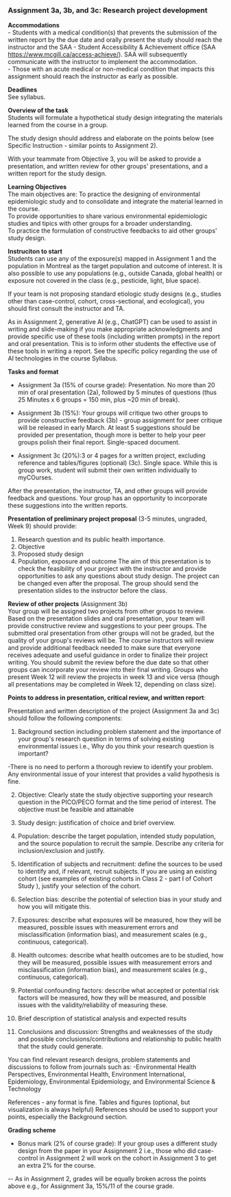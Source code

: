 ### Assignment 3a, 3b, and 3c: Research project development  

**Accommodations**       
    -    Students with a medical condition(s) that prevents the submission of the written report by the due date and orally present the study should reach the instructor and the SAA - Student Accessibility & Achievement office (SAA https://www.mcgill.ca/access-achieve/). SAA will subsequently communicate with the instructor to implement the accommodation.    
    -    Those with an acute medical or non-medical condition that impacts this assignment should reach the instructor as early as possible.     

**Deadlines**   
See syllabus. 

    
**Overview of the task**   
Students will formulate a hypothetical study design integrating the materials learned from the course in a group.     

The study design should address and elaborate on the points below (see Specific Instruction - similar points to Assignment 2).      

With your teammate from Objective 3, you will be asked to provide a presentation, and written review for other groups' presentations, and a written report for the study design. 


**Learning Objectives**     
The main objectives are: 
    To practice the designing of environmental epidemiologic study and to consolidate and integrate the material learned in the course.   
    To provide opportunities to share various environmental epidemiologic studies and tipics with other groups for a broader understanding.   
    To practice the formulation of constructive feedbacks to aid other groups' study design.   


**Instruciton to start**  
Students can use any of the exposure(s) mapped in Assignment 1 and the population in Montreal as the target population and outcome of interest. It is also possible to use any populations (e.g., outside Canada, global health) or exposure not covered in the class (e.g., pesticide, light, blue space).       

If your team is not proposing standard etiologic study designs (e.g., studies other than case-control, cohort, cross-sectional, and ecological), you should first consult the instructor and TA.     

As in Assignment 2, generative AI (e.g., ChatGPT) can be used to assist in writing and slide-making if you make appropriate acknowledgments and provide specific use of these tools (including written prompts) in the report and oral presentation. This is to inform other students the effective use of these tools in writing a report. See the specific policy regarding the use of AI technologies in the course Syllabus.     



**Tasks and format**   
  - Assignment 3a (15% of course grade): Presentation. No more than 20 min of oral presentation (2a), followed by 5 minutes of questions (thus 25 Minutes x 6 groups = 150 min,  plus ~20 min of break).   

  - Assignment 3b (15%): Your groups will critique two other groups to provide constructive feedback (3b) - group assignment for peer critique will be released in early March. At least 5 suggestions should be provided per presentation, though more is better to help your peer groups polish their final report. Single-spaced document.      

  - Assignment 3c (20%):3 or 4 pages for a written project, excluding reference and tables/figures (optional) (3c). Single space. While this is group work, student will submit their own written individually to myCOurses.  

After the presentation, the instructor, TA, and other groups will provide feedback and questions. Your group has an opportunity to incorporate these suggestions into the written reports.   



**Presentation of preliminary project proposal** (3-5 minutes, ungraded, Week 9) should provide: 
  1. Research question and its public health importance.    
  2. Objective 
  3. Proposed study design
  3. Population, exposure and outcome 
   The aim of this presentation is to check the feasibility of your project with the instructor and provide opportunities to ask any questions about study design. The project can be changed even after the proposal.
   The group should send the presentation slides to the instructor before the class.


**Review of other projects** (Assignment 3b)   
Your group will be assigned two projects from other groups to review. Based on the presentation slides and oral presentation, your team  will provide constructive review and suggestions to your peer groups. The submitted oral presentation from other groups will not be graded, but the quality of your group's reviews  will be. The course instructors will review and provide additional feedback needed to make sure that everyone receives adequate and useful guidance in order to finalize their project writing. You should submit the review before the due date so that other groups can incorporate your review into their final writing. Groups who present Week 12 will review the projects in week 13 and vice versa (though all presentations may be completed in Week 12, depending on class size).    


**Points to address in presentation, critical review, and written report**:   

Presentation and written description of the project (Assignment 3a and 3c) should follow the following components:

1. Background section including problem statement and the importance of your group's research question in terms of solving existing environmental issues i.e., Why do you think your research question is important?    

  -There is no need to perform a thorough review to identify your problem. Any environmental issue of your interest that provides a valid hypothesis is fine.   

2. Objective: Clearly state the study objective supporting your research question in the PICO/PECO format and the time period of interest. The objective must be feasible and attainable    

3. Study design: justification of choice and brief overview.    

4. Population: describe the target population, intended study population, and the source population to recruit the sample. Describe any criteria for inclusion/exclusion and justify.  

5. Identification of subjects and recruitment: define the sources to be used to identify and, if relevant, recruit subjects. If you are using an existing cohort (see examples of existing cohorts in Class 2 - part I of Cohort Study ), justify your selection of the cohort.  

6. Selection bias: describe the potential of selection bias in your study and how you will mitigate this.  

7. Exposures: describe what exposures will be measured, how they will be measured, possible issues with measurement errors and misclassification (information bias), and measurement scales (e.g., continuous, categorical).    

8. Health outcomes: describe what health outcomes are to be studied, how they will be measured, possible issues with measurement errors and misclassification (information bias), and measurement scales (e.g., continuous, categorical).    

9. Potential confounding factors: describe what accepted or potential risk factors will be measured, how they will be measured, and possible issues with the validity/reliability of measuring these. 

10. Brief description of statistical analysis and expected results

11. Conclusions and discussion: Strengths and weaknesses of the study and possible conclusions/contributions and relationship to public health that the study could generate.    

You can find relevant research designs, problem statements and discussions to follow from journals such as: -Environmental Health Perspectives, Environmental Health, Environment International, Epidemiology, Environmental Epidemiology, and Environmental Science & Technology

References - any format is fine.
Tables and figures (optional, but visualization is always helpful)
References should be used to support your points, especially the Background section.  


**Grading scheme**    
- Bonus mark (2% of course grade): If your group uses a different study design from the paper in your Assignment 2 i.e., those who did case-control in Assignment 2 will work on the cohort in Assignment 3 to get an extra 2% for the course.  

-- As in Assignment 2, grades will be equally broken across the points above e.g., for Assignment 3a, 15%/11  of the course grade. 



